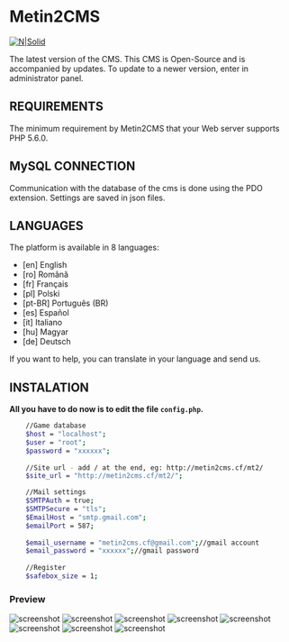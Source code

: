 Metin2CMS
=========
[![N|Solid](http://i.imgur.com/dS8151Q.png)](https://metin2cms.cf/v2)

The latest version of the CMS. This CMS is Open-Source and is accompanied by updates. To update to a newer version, enter in administrator panel.


REQUIREMENTS
------------

The minimum requirement by Metin2CMS that your Web server supports PHP 5.6.0.

MySQL CONNECTION
------------

Communication with the database of the cms is done using the PDO extension. Settings are saved in json files. 

LANGUAGES
------------
The platform is available in 8 languages:

  - [en]	English 	
  - [ro] 	Română 	
  - [fr] 	Français 	
  - [pl] 	Polski 	
  - [pt-BR] 	Português (BR) 	
  - [es] 	Español 	
  - [it] 	Italiano
  - [hu] 	Magyar 	
  - [de] 	Deutsch
  
If you want to help, you can translate in your language and send us.

INSTALATION
------------

**All you have to do now is to edit the file `config.php`.**

```sh
	//Game database
	$host = "localhost";
	$user = "root";
	$password = "xxxxxx";
	
	//Site url - add / at the end, eg: http://metin2cms.cf/mt2/
	$site_url = "http://metin2cms.cf/mt2/";

	//Mail settings
	$SMTPAuth = true;
	$SMTPSecure = "tls";
	$EmailHost = "smtp.gmail.com";
	$emailPort = 587;
	
	$email_username = "metin2cms.cf@gmail.com";//gmail account
	$email_password = "xxxxxx";//gmail password
	
	//Register
	$safebox_size = 1;
```

### Preview
![screenshot](https://i.imgur.com/PMnWEUy.png)
![screenshot](https://i.imgur.com/y4ivCJu.png)
![screenshot](https://i.imgur.com/GZgQ2tR.png)
![screenshot](https://i.imgur.com/1rRl1a5.png)
![screenshot](https://i.imgur.com/4884Z6K.png)
![screenshot](https://i.imgur.com/PC7CL34.png)
![screenshot](https://i.imgur.com/YSoe3CM.png)
![screenshot](https://i.imgur.com/J3zrrYK.png)

